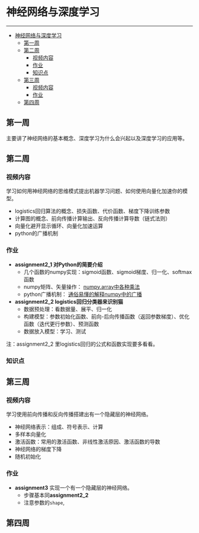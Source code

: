 # 神经网络与深度学习

---

- [神经网络与深度学习](#神经网络与深度学习)
  - [第一周](#第一周)
  - [第二周](#第二周)
    - [视频内容](#视频内容)
    - [作业](#作业)
    - [知识点](#知识点)
  - [第三周](#第三周)
    - [视频内容](#视频内容-1)
    - [作业](#作业-1)
  - [第四周](#第四周)



## 第一周
主要讲了神经网络的基本概念、深度学习为什么会兴起以及深度学习的应用等。

## 第二周
### 视频内容
学习如何用神经网络的思维模式提出机器学习问题、如何使用向量化加速你的模型。
- logistics回归算法的概念、损失函数、代价函数、梯度下降训练参数  
- 计算图的概念、前向传播计算输出、反向传播计算导数（链式法则）  
- 向量化避开显示循环、向量化加速运算  
- python的广播机制
### 作业
- **assignment2_1 对Python的简要介绍**
  - 几个函数的numpy实现：sigmoid函数、sigmoid梯度、归一化、softmax函数  
  - numpy矩阵、矢量操作： [numpy.array中各种乘法](https://blog.csdn.net/u011599639/article/details/77926402)
  - python广播机制： [通俗易懂的解释numpy中的广播](https://blog.csdn.net/xiang_freedom/article/details/77968164)
- **assignment2_2 logistics回归分类器来识别猫**
  - 数据预处理：看数据量、展平、归一化  
  - 构建模型：参数初始化函数、前向-后向传播函数（返回参数梯度）、优化函数（迭代更行参数）、预测函数  
  - 数据放入模型：学习、测试  
  
注：assignment2_2 里logistics回归的公式和函数实现要多看看。
### 知识点


## 第三周
### 视频内容
学习使用前向传播和反向传播搭建出有一个隐藏层的神经网络。
- 神经网络表示：组成、符号表示、计算
- 多样本向量化
- 激活函数：常用的激活函数、非线性激活原因、激活函数的导数
- 神经网络的梯度下降
- 随机初始化

### 作业
- **assignment3** 实现一个有一个隐藏层的神经网络。
  - 步骤基本同**assignment2_2**
  - 注意参数的`shape`,
## 第四周
